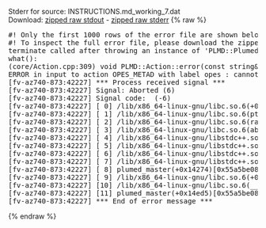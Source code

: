 Stderr for source:  INSTRUCTIONS.md_working_7.dat   
Download: [zipped raw stdout](INSTRUCTIONS.md_working_7.dat.plumed_master.stdout.txt.zip) - [zipped raw stderr](INSTRUCTIONS.md_working_7.dat.plumed_master.stderr.txt.zip) 
{% raw %}
<pre>
#! Only the first 1000 rows of the error file are shown below
#! To inspect the full error file, please download the zipped raw stderr file above
terminate called after throwing an instance of 'PLMD::Plumed::ExceptionError'
what():
(core/Action.cpp:309) void PLMD::Action::error(const string&) const
ERROR in input to action OPES_METAD with label opes : cannot find action named cv (hint! the actions with value in this ActionSet are: timestep kBT posx posy posz Masses Charges Box driver )
[fv-az740-873:42227] *** Process received signal ***
[fv-az740-873:42227] Signal: Aborted (6)
[fv-az740-873:42227] Signal code:  (-6)
[fv-az740-873:42227] [ 0] /lib/x86_64-linux-gnu/libc.so.6(+0x42520)[0x7f9355e42520]
[fv-az740-873:42227] [ 1] /lib/x86_64-linux-gnu/libc.so.6(pthread_kill+0x12c)[0x7f9355e969fc]
[fv-az740-873:42227] [ 2] /lib/x86_64-linux-gnu/libc.so.6(raise+0x16)[0x7f9355e42476]
[fv-az740-873:42227] [ 3] /lib/x86_64-linux-gnu/libc.so.6(abort+0xd3)[0x7f9355e287f3]
[fv-az740-873:42227] [ 4] /lib/x86_64-linux-gnu/libstdc++.so.6(+0xa2b9e)[0x7f93562a2b9e]
[fv-az740-873:42227] [ 5] /lib/x86_64-linux-gnu/libstdc++.so.6(+0xae20c)[0x7f93562ae20c]
[fv-az740-873:42227] [ 6] /lib/x86_64-linux-gnu/libstdc++.so.6(+0xae277)[0x7f93562ae277]
[fv-az740-873:42227] [ 7] /lib/x86_64-linux-gnu/libstdc++.so.6(__cxa_rethrow+0x4b)[0x7f93562ae52b]
[fv-az740-873:42227] [ 8] plumed_master(+0x14274)[0x55a5be08b274]
[fv-az740-873:42227] [ 9] /lib/x86_64-linux-gnu/libc.so.6(+0x29d90)[0x7f9355e29d90]
[fv-az740-873:42227] [10] /lib/x86_64-linux-gnu/libc.so.6(__libc_start_main+0x80)[0x7f9355e29e40]
[fv-az740-873:42227] [11] plumed_master(+0x14ed5)[0x55a5be08bed5]
[fv-az740-873:42227] *** End of error message ***
</pre>
{% endraw %}
